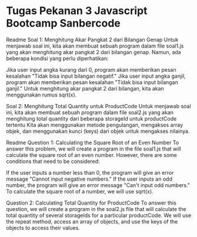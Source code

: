 # Tugas Pekanan 3 Javascript Bootcamp Sanbercode


Readme
Soal 1: Menghitung Akar Pangkat 2 dari Bilangan Genap
Untuk menjawab soal ini, kita akan membuat sebuah program dalam file soal1.js yang akan menghitung akar pangkat 2 dari bilangan genap. Namun, ada beberapa kondisi yang perlu diperhatikan:

Jika user input angka kurang dari 0, program akan memberikan pesan kesalahan "Tidak bisa input bilangan negatif."
Jika user input angka ganjil, program akan memberikan pesan kesalahan "Tidak bisa input bilangan ganjil."
Untuk menghitung akar pangkat 2 dari bilangan, kita akan menggunakan rumus sqrt(x).

Soal 2: Menghitung Total Quantity untuk ProductCode
Untuk menjawab soal ini, kita akan membuat sebuah program dalam file soal2.js yang akan menghitung total quantity dari beberapa storageId untuk productCode tertentu 
Kita akan menggunakan metode pengulangan, mengakses array objek, dan menggunakan kunci (keys) dari objek untuk mengakses nilainya.

Readme
Question 1: Calculating the Square Root of an Even Number
To answer this problem, we will create a program in the file soal1.js that will calculate the square root of an even number. However, there are some conditions that need to be considered:

If the user inputs a number less than 0, the program will give an error message "Cannot input negative numbers."
If the user inputs an odd number, the program will give an error message "Can't input odd numbers."
To calculate the square root of a number, we will use sqrt(x).

Question 2: Calculating Total Quantity for ProductCode
To answer this question, we will create a program in the soal2.js file that will calculate the total quantity of several storageIds for a particular productCode. 
We will use the repeat method, access an array of objects, and use the keys of the objects to access their values.

